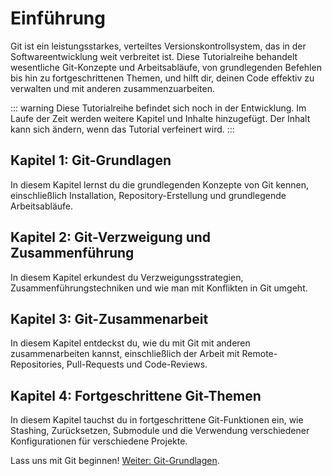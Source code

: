 # Einführung

Git ist ein leistungsstarkes, verteiltes Versionskontrollsystem, das in der Softwareentwicklung weit verbreitet ist. Diese Tutorialreihe behandelt wesentliche Git-Konzepte und Arbeitsabläufe, von grundlegenden Befehlen bis hin zu fortgeschrittenen Themen, und hilft dir, deinen Code effektiv zu verwalten und mit anderen zusammenzuarbeiten.

::: warning
Diese Tutorialreihe befindet sich noch in der Entwicklung. Im Laufe der Zeit werden weitere Kapitel und Inhalte hinzugefügt. Der Inhalt kann sich ändern, wenn das Tutorial verfeinert wird.
:::

## Kapitel 1: Git-Grundlagen

In diesem Kapitel lernst du die grundlegenden Konzepte von Git kennen, einschließlich Installation, Repository-Erstellung und grundlegende Arbeitsabläufe.

## Kapitel 2: Git-Verzweigung und Zusammenführung

In diesem Kapitel erkundest du Verzweigungsstrategien, Zusammenführungstechniken und wie man mit Konflikten in Git umgeht.

## Kapitel 3: Git-Zusammenarbeit

In diesem Kapitel entdeckst du, wie du mit Git mit anderen zusammenarbeiten kannst, einschließlich der Arbeit mit Remote-Repositories, Pull-Requests und Code-Reviews.

## Kapitel 4: Fortgeschrittene Git-Themen

In diesem Kapitel tauchst du in fortgeschrittene Git-Funktionen ein, wie Stashing, Zurücksetzen, Submodule und die Verwendung verschiedener Konfigurationen für verschiedene Projekte.

Lass uns mit Git beginnen! [Weiter: Git-Grundlagen](./understanding-git-basics-and-terminology.html).
